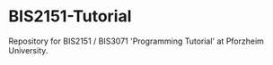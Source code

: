 # BIS2151-Tutorial
Repository for BIS2151 / BIS3071 'Programming Tutorial' at Pforzheim University.
